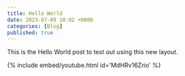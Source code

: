 ```yaml
---
title: Hello World
date: 2023-07-09 18:02 +0800
categories: [Blog]
published: true
---
```


This is the Hello World post to test out
using this new layout.

{% include embed/youtube.html id='MdHRv16Zrio' %}

